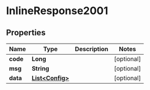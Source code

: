 

# InlineResponse2001

## Properties

Name | Type | Description | Notes
------------ | ------------- | ------------- | -------------
**code** | **Long** |  |  [optional]
**msg** | **String** |  |  [optional]
**data** | [**List&lt;Config&gt;**](Config.md) |  |  [optional]



